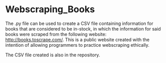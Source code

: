 # Webscraping_Books

The .py file can be used to create a CSV file containing information for books that are considered to be in-stock, in which the information for said books were scraped from the following website: http://books.toscrape.com/. This is a public website created with the intention of allowing programmers to practice webscraping ethically.

The CSV file created is also in the repository.

